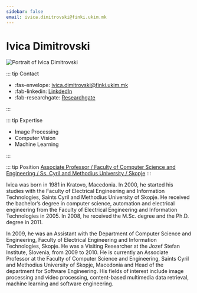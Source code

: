 ```yaml
---
sidebar: false
email: ivica.dimitrovski@finki.ukim.mk
---
```


# Ivica Dimitrovski

![Portrait of Ivica Dimitrovski](assets/img/partner/ukim/lecturer/ivica-dimitrovski.png "Portrait of Ivica Dimitrovski")

::: tip Contact

- :fas-envelope: [ivica.dimitrovski@finki.ukim.mk](mailto:ivica.dimitrovski@finki.ukim.mk)
- :fab-linkedin: [LinkdedIn](https://www.linkedin.com/in/ivica-dimitrovski-98830586/)
- :fab-researchgate: [Researchgate](https://www.researchgate.net/institution/Ss_Cyril_and_Methodius_University)

:::

::: tip Expertise

- Image Processing
- Computer Vision
- Machine Learning

:::

::: tip Position
[Associate Professor / Faculty of Computer Science and Engineering / Ss. Cyril and Methodius University / Skopje](https://www.finki.ukim.mk/staff/ivica-dimitrovski)
:::

Ivica was born in 1981 in Kratovo, Macedonia.
In 2000, he started his studies with the Faculty of Electrical Engineering and Information Technologies, Saints Cyril and Methodius University of Skopje.
He received the bachelor’s degree in computer science, automation and electrical engineering from the Faculty of Electrical Engineering and Information Technologies in 2005.
In 2008, he received the M.Sc. degree and the Ph.D. degree in 2011.

<!-- more -->

In 2009, he was an Assistant with the Department of Computer Science and Engineering, Faculty of Electrical Engineering and Information Technologies, Skopje.
He was a Visiting Researcher at the Jozef Stefan Institute, Slovenia, from 2009 to 2010.
He is currently an Associate Professor at the Faculty of Computer Science and Engineering, Saints Cyril and Methodius University of Skopje, Macedonia and Head of the department for Software Engineering.
His fields of interest include image processing and video processing, content-based multimedia data retrieval, machine learning and software engineering.

